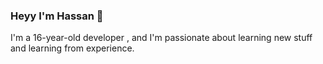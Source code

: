 ### Heyy I'm Hassan 👋
I'm a 16-year-old developer , and I'm passionate about learning new stuff and learning from experience.
<!--
**Hassan-Moussa/Hassan-Moussa** is a ✨ _special_ ✨ repository because its `README.md` (this file) appears on your GitHub profile.

_________________________________________________________
- 🌱 I’m currently learning Frontend development 
_________________________________________________________
-  ✨ Fun facts :
•	Jujutsu Kaisen is my favourite anime
•	I got into coding in 2020 but I couldn't learn and learned coding in 2023
